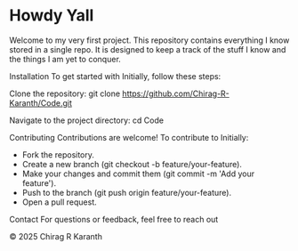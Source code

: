# Howdy Yall

Welcome to my very first project. This repository contains everything I know stored in a single repo. It is designed to keep a track of the stuff I know and the things I am yet to conquer.

Installation
To get started with Initially, follow these steps:

Clone the repository:
git clone https://github.com/Chirag-R-Karanth/Code.git


Navigate to the project directory:
cd Code

Contributing
Contributions are welcome! To contribute to Initially:

* Fork the repository.
* Create a new branch (git checkout -b feature/your-feature).
* Make your changes and commit them (git commit -m 'Add your feature').
* Push to the branch (git push origin feature/your-feature).
* Open a pull request.

Contact
For questions or feedback, feel free to reach out 

© 2025 Chirag R Karanth
